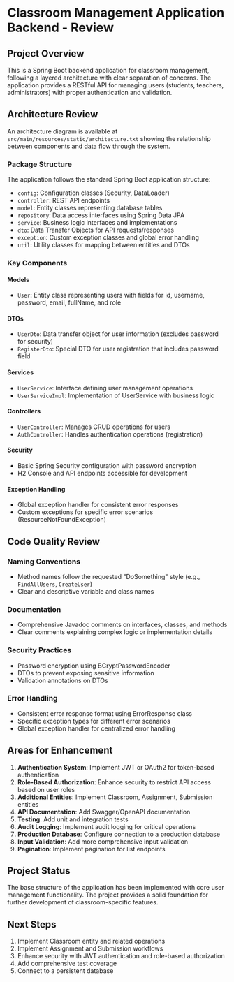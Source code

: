 # Classroom Management Application Backend - Review

## Project Overview
This is a Spring Boot backend application for classroom management, following a layered architecture with clear separation of concerns. The application provides a RESTful API for managing users (students, teachers, administrators) with proper authentication and validation.

## Architecture Review

An architecture diagram is available at `src/main/resources/static/architecture.txt` showing the relationship between components and data flow through the system.

### Package Structure
The application follows the standard Spring Boot application structure:
- `config`: Configuration classes (Security, DataLoader)
- `controller`: REST API endpoints
- `model`: Entity classes representing database tables
- `repository`: Data access interfaces using Spring Data JPA
- `service`: Business logic interfaces and implementations
- `dto`: Data Transfer Objects for API requests/responses
- `exception`: Custom exception classes and global error handling
- `util`: Utility classes for mapping between entities and DTOs

### Key Components

#### Models
- `User`: Entity class representing users with fields for id, username, password, email, fullName, and role

#### DTOs
- `UserDto`: Data transfer object for user information (excludes password for security)
- `RegisterDto`: Special DTO for user registration that includes password field

#### Services
- `UserService`: Interface defining user management operations
- `UserServiceImpl`: Implementation of UserService with business logic

#### Controllers
- `UserController`: Manages CRUD operations for users
- `AuthController`: Handles authentication operations (registration)

#### Security
- Basic Spring Security configuration with password encryption
- H2 Console and API endpoints accessible for development

#### Exception Handling
- Global exception handler for consistent error responses
- Custom exceptions for specific error scenarios (ResourceNotFoundException)

## Code Quality Review

### Naming Conventions
- Method names follow the requested "DoSomething" style (e.g., `FindAllUsers`, `CreateUser`)
- Clear and descriptive variable and class names

### Documentation
- Comprehensive Javadoc comments on interfaces, classes, and methods
- Clear comments explaining complex logic or implementation details

### Security Practices
- Password encryption using BCryptPasswordEncoder
- DTOs to prevent exposing sensitive information
- Validation annotations on DTOs

### Error Handling
- Consistent error response format using ErrorResponse class
- Specific exception types for different error scenarios
- Global exception handler for centralized error handling

## Areas for Enhancement

1. **Authentication System**: Implement JWT or OAuth2 for token-based authentication
2. **Role-Based Authorization**: Enhance security to restrict API access based on user roles
3. **Additional Entities**: Implement Classroom, Assignment, Submission entities
4. **API Documentation**: Add Swagger/OpenAPI documentation
5. **Testing**: Add unit and integration tests
6. **Audit Logging**: Implement audit logging for critical operations
7. **Production Database**: Configure connection to a production database
8. **Input Validation**: Add more comprehensive input validation
9. **Pagination**: Implement pagination for list endpoints

## Project Status
The base structure of the application has been implemented with core user management functionality. The project provides a solid foundation for further development of classroom-specific features.

## Next Steps
1. Implement Classroom entity and related operations
2. Implement Assignment and Submission workflows
3. Enhance security with JWT authentication and role-based authorization
4. Add comprehensive test coverage
5. Connect to a persistent database 